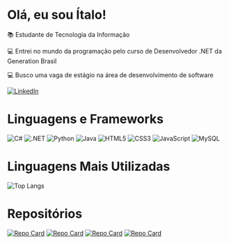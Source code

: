 # Olá, eu sou Ítalo!

📚 Estudante de Tecnologia da Informação

💻 Entrei no mundo da programação pelo curso de Desenvolvedor .NET da Generation Brasil

💻 Busco uma vaga de estágio na área de desenvolvimento de software

[![LinkedIn](https://img.shields.io/badge/LinkedIn-0077B5?style=for-the-badge&logo=linkedin&logoColor=white)](https://www.linkedin.com/in/italopenha/)

# Linguagens e Frameworks

![C#](https://img.shields.io/badge/C%23-5C2D91?style=for-the-badge&logo=c-sharp&logoColor=white)
![.NET](https://img.shields.io/badge/.NET-5C2D91?style=for-the-badge&logo=.net&logoColor=white)
![Python](https://img.shields.io/badge/python-3670A0?style=for-the-badge&logo=python&logoColor=ffdd54)
![Java](https://img.shields.io/badge/java-%23ED8B00.svg?style=for-the-badge&logo=openjdk&logoColor=white)
![HTML5](https://img.shields.io/badge/HTML5-E34F26?style=for-the-badge&logo=html5&logoColor=white)
![CSS3](https://img.shields.io/badge/CSS3-1572B6?style=for-the-badge&logo=css3&logoColor=white)
![JavaScript](https://img.shields.io/badge/JavaScript-F7DF1E?style=for-the-badge&logo=javascript&logoColor=black)
![MySQL](https://img.shields.io/badge/MySQL-00000F?style=for-the-badge&logo=mysql&logoColor=white)

# Linguagens Mais Utilizadas

![Top Langs](https://github-readme-stats-git-masterrstaa-rickstaa.vercel.app/api/top-langs/?username=italopenha&bg_color=000&border_color=30A3DC&title_color=30A3DC&text_color=FFF)

# Repositórios

[![Repo Card](https://github-readme-stats.vercel.app/api/pin/?username=italopenha&repo=ProjetoIntegrador&bg_color=000&border_color=30A3DC&show_icons=true&icon_color=30A3DC&title_color=30A3DC&text_color=FFF)](https://github.com/italopenha/ProjetoIntegrador)
[![Repo Card](https://github-readme-stats.vercel.app/api/pin/?username=italopenha&repo=ProjetoIntegradorReact&bg_color=000&border_color=30A3DC&show_icons=true&icon_color=30A3DC&title_color=30A3DC&text_color=FFF)](https://github.com/italopenha/ProjetoIntegradorReact)
[![Repo Card](https://github-readme-stats.vercel.app/api/pin/?username=italopenha&repo=ScheduleControlAPI&bg_color=000&border_color=30A3DC&show_icons=true&icon_color=30A3DC&title_color=30A3DC&text_color=FFF)](https://github.com/italopenha/ScheduleControlAPI)
[![Repo Card](https://github-readme-stats.vercel.app/api/pin/?username=italopenha&repo=LojaVeiculos&bg_color=000&border_color=30A3DC&show_icons=true&icon_color=30A3DC&title_color=30A3DC&text_color=FFF)](https://github.com/italopenha/LojaVeiculos)